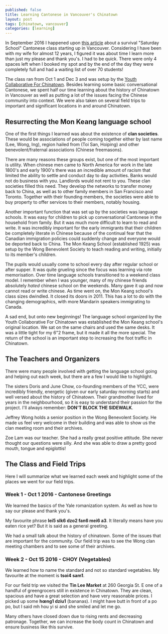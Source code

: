 ```yaml
---
published: false
title: Learning Cantonese in Vancouver's Chinatown
layout: post
tags: [chinatown, vancouver]
categories: [learning]
---
```

In September 2016 I happened upon [this article](http://www.metronews.ca/news/vancouver/2016/09/20/chinese-school-in-chinatown-focuses-on-survival-cantonese.html) about a survival "Saturday School" Cantonese class starting up in Vancouver. Considering I have been with my wife for almost 12 years, I figured it was about time I learn more than just my please and thank you's. I had to be quick. There were only 4 spaces left when I booked my spot and by the end of the day they were completely full and had a waiting list of over 70 students!

The class ran from Oct 1 and Dec 3 and was setup by the [Youth Collaborative For Chinatown](http://ycc-yvr.com/). Besides learning some basic conversational Cantonese, we spent half our time learning about the history of Chinatown in Vancouver as well as putting a lot of the issues facing the Chinese community into context. We were also taken on several field trips to important and significant locations in and around Chinatown.

## Resurrecting the Mon Keang language school

One of the first things I learned was about the existence of **clan societies**. These would be associations of people coming together either by last name (Lee, Wong, Ing), region hailed from (Toi San, Hoiping) and other benevolent/fraternal associations (Chinese freemasons).

There are many reasons these groups exist, but one of the most important is utility. When chinese men came to North America for work in the late 1800's and early 1900's there was an incredible amount of racism that limited the ability to settle and conduct day to day activities. Banks would not do business with you. Landlords would not rent to you. These clan societies filled this need. They develop the networks to transfer money back to China, as well as to other family members in San Francisco and Toronto. Together with their founding members, the societies were able to buy property to offer services to their members, notably housing. 

Another important function that was set up by the societies was language schools. It was easy for children to pick up conversational Cantonese in the household from family. But it was much more difficult to learn to read and write. It was incredibly important for the early immigrants that their children be completely literate in Chinese because of the continual fear that the Canadian immigration policies could suddenly change and everyone would be deported back to China. The Mon Keang School (established 1925) was setup by the Wong Benevolent Society to teach reading and writing, initially to its member's children. 

The pupils would usually come to school every day after regular school or after supper. It was quite grueling since the focus was learning via rote memorisation. Over time language schools transitioned to a weekend class model. I remember when I was younger, many of my chinese friends absolutely *hated* chinese school on the weekends. Many gave it up and now cannot read or write chinese. As time went on, the Mon Keang school's class sizes dwindled. It closed its doors in 2011. This has a lot to do with the changing demographics, with more Mandarin speakers immigrating to Canada.

A sad end, but onto new beginnings! The language school organized by the Youth Collaborative For Chinatown was established the Mon Keang school's original location. We sat on the same chairs and used the same desks. It was a little tight for my 6"2 frame, but it made it all the more special. The return of the school is an important step to increasing the foot traffic in Chinatown.

## The Teachers and Organizers

There were many people involved with getting the language school going and helping out each week, but there are a few I would like to highlight.

The sisters Doris and June Chow, co-founding members of the YCC, were incredibly friendly, energetic (given our early saturday morning starts) and well versed about the history of Chinatown. Their grandmother lived for years in the neighbourhood, so it is easy to understand their passion for the project. I'll always remember: **DON'T BLOCK THE SIDEWALK**.

Jeffrey Wong holds a senior position in the Wong Benevolent Society. He made us feel very welcome in their building and was able to show us the clan meeting room and their archives.

Zoe Lam was our teacher. She had a really great positive attitude. She never thought our questions were silly. And she was able to draw a pretty good mouth, tongue and epiglottis!

## The Class and Field Trips

Here I will summarize what we learned each week and highlight some of the places we went for our field trips.

### Week 1 - Oct 1 2016 - Cantonese Greetings

We learned the basics of the Yale romanization system. As well as how to say our please and thank you's.

My favourite phrase **lei5 sIk6 dzo2 fan6 mei6 a3**. It literally means have you eaten rice yet? But it is said as a general greeting.

We had a small talk about the history of chinatown. Some of the issues that are important for the community. Our field trip was to see the Wong clan meeting chambers and to see some of their archives.

### Week 2 - Oct 15 2016 - CHOY (Vegetables)

We learned how to name the standard and not so standard vegetables. My favourite at the moment is **tsoi4 sam1**.

For our field trip we visited the **Tin Lee Market** at 260 Georgia St. E one of a handful of greengrocers still in existence in Chinatown. They are clean, spacious and have a great selection and have very reasonable prices. I picked up some **hœng1 dziu1** (bananas). I might have butt in front of a po po, but I said mh hou yi si and she smiled and let me go. 

Many others have closed down due to rising rents and decreasing patronage. Together, we can increase the body count in Chinatown and ensure business like this survive.
